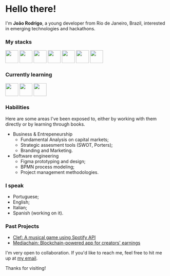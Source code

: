 # Hello there!

I'm **João Rodrigo**, a young developer from Rio de Janeiro, Brazil, interested in emerging technologies and hackathons. 

### My stacks
<img src="https://cdn.jsdelivr.net/gh/devicons/devicon@latest/icons/c/c-original.svg" width="40" height="40"/> <img src="https://cdn.jsdelivr.net/gh/devicons/devicon@latest/icons/rust/rust-original.svg" width="40" height="40"/> <img src="https://cdn.jsdelivr.net/gh/devicons/devicon@latest/icons/html5/html5-original.svg" width="40" height="40"/> <img src="https://cdn.jsdelivr.net/gh/devicons/devicon@latest/icons/css3/css3-original.svg" width="40" height="40"/> <img src="https://cdn.jsdelivr.net/gh/devicons/devicon@latest/icons/javascript/javascript-original.svg" width="40" height="40"/> <img src="https://cdn.jsdelivr.net/gh/devicons/devicon@latest/icons/python/python-original.svg" width="40" height="40"/> <img src="https://cdn.jsdelivr.net/gh/devicons/devicon@latest/icons/git/git-original.svg" width="40" height="40"/>

### Currently learning

<img src="https://cdn.jsdelivr.net/gh/devicons/devicon@latest/icons/solidity/solidity-plain.svg" width="40" height="40"/> <img src="https://cdn.jsdelivr.net/gh/devicons/devicon@latest/icons/react/react-original.svg" width="40" height="40"/> <img src="https://cdn.jsdelivr.net/gh/devicons/devicon@latest/icons/cplusplus/cplusplus-original.svg" width="40" height="40"/>
          

### Habilities

Here are some areas I've been exposed to, either by working with them directly or by learning through books.
- Business & Entrepeneurship
  - Fundamental Analysis on capital markets;
  - Strategic assesment tools (SWOT, Porters);
  - Branding and Marketing.
- Software engineering
  - Figma prototyping and design;
  - BPMN process modeling;
  - Project management methodologies.

### I speak
  - Portuguese;
  - English;
  - Italian;
  - Spanish (working on it).

### Past Projects
- [Clef: A musical game using Spotify API](https://github.com/me50/Joaorod006/tree/cs50/problems/2022/x/project)
- [Mediachain: Blockchain-powered app for creators' earnings](https://github.com/ivolavacek/lumx-hack-last-chance)


I'm very open to collaboration. If you'd like to reach me, feel free to hit me up at [my email](mailto:joaoroddias@gmail.com).

Thanks for visiting!
